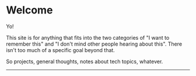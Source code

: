 # Welcome

Yo!

This site is for anything that fits into the two categories of 
"I want to remember this" 
and 
"I don't mind other people hearing about this". 
There isn't too much of a specific goal beyond that. 

So projects, general thoughts, notes about tech topics, whatever. 

--------------------------------------------------------------------------
